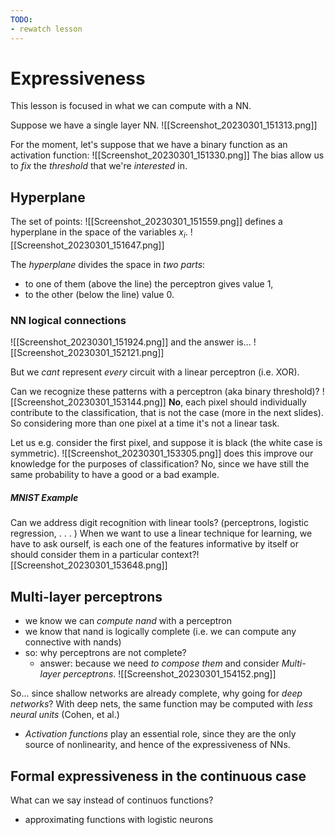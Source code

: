 ```yaml
---
TODO: 
- rewatch lesson
---
```

# Expressiveness
This lesson is focused in what we can compute with a NN. 

Suppose we have a single layer NN.
![[Screenshot_20230301_151313.png]]

For the moment, let's suppose that we have a binary function as an activation function:
![[Screenshot_20230301_151330.png]]
The bias allow us to _fix_ the _threshold_ that we're _interested_ in. 

## Hyperplane
The set of points:
![[Screenshot_20230301_151559.png]]
defines a hyperplane in the space of the variables $x_i$. 
![[Screenshot_20230301_151647.png]]

The _hyperplane_ divides the space in _two parts_: 
- to one of them (above the line) the perceptron gives value 1,
- to the other (below the line) value 0.

### NN logical connections
![[Screenshot_20230301_151924.png]]
and the answer is...
![[Screenshot_20230301_152121.png]]

But we _cant_ represent _every_ circuit with a linear perceptron (i.e. XOR).  

Can we recognize these patterns with a perceptron (aka binary threshold)?
![[Screenshot_20230301_153144.png]]
__No__, each pixel should individually contribute to the classification, that is not the case (more in the next slides). 
So considering more than one pixel at a time it's not a linear task. 

Let us e.g. consider the first pixel, and suppose it is black (the white case is symmetric). 
![[Screenshot_20230301_153305.png]]
does this improve our knowledge for the purposes of classification?
No, since we have still the same probability to have a good or a bad example.

##### MNIST Example
Can we address digit recognition with linear tools? (perceptrons, logistic regression, . . . )
When we want to use a linear technique for learning, we have to ask ourself, is each one of the features informative by itself or should consider them in a particular context?![[Screenshot_20230301_153648.png]]

## Multi-layer perceptrons
- we know we can _compute nand_ with a perceptron 
- we know that nand is logically complete (i.e. we can compute any connective with nands)
- so: why perceptrons are not complete? 
	- answer: because we need _to compose them_ and consider _Multi-layer perceptrons_. 
![[Screenshot_20230301_154152.png]]

So... since shallow networks are already complete, why going for _deep networks_?
With deep nets, the same function may be computed with _less neural units_ (Cohen, et al.)
- _Activation functions_ play an essential role, since they are the only source of nonlinearity, and hence of the expressiveness of NNs.

## Formal expressiveness in the continuous case
What can we say instead of continuos functions?
- approximating functions with logistic neurons
